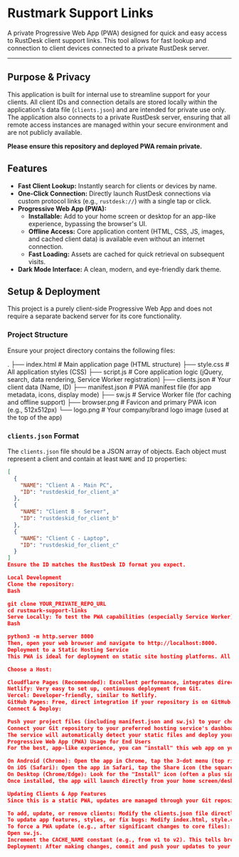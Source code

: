 # Rustmark Support Links

A private Progressive Web App (PWA) designed for quick and easy access to RustDesk client support links. This tool allows for fast lookup and connection to client devices connected to a private RustDesk server.

---

## Purpose & Privacy

This application is built for internal use to streamline support for your clients. All client IDs and connection details are stored locally within the application's data file (`clients.json`) and are intended for private use only. The application also connects to a private RustDesk server, ensuring that all remote access instances are managed within your secure environment and are not publicly available.

**Please ensure this repository and deployed PWA remain private.**

## Features

* **Fast Client Lookup:** Instantly search for clients or devices by name.
* **One-Click Connection:** Directly launch RustDesk connections via custom protocol links (e.g., `rustdesk://`) with a single tap or click.
* **Progressive Web App (PWA):**
    * **Installable:** Add to your home screen or desktop for an app-like experience, bypassing the browser's UI.
    * **Offline Access:** Core application content (HTML, CSS, JS, images, and cached client data) is available even without an internet connection.
    * **Fast Loading:** Assets are cached for quick retrieval on subsequent visits.
* **Dark Mode Interface:** A clean, modern, and eye-friendly dark theme.

## Setup & Deployment

This project is a purely client-side Progressive Web App and does not require a separate backend server for its core functionality.

### Project Structure

Ensure your project directory contains the following files:

.
├── index.html          # Main application page (HTML structure)
├── style.css           # All application styles (CSS)
├── script.js           # Core application logic (jQuery, search, data rendering, Service Worker registration)
├── clients.json        # Your client data (Name, ID)
├── manifest.json       # PWA manifest file (for app metadata, icons, display mode)
├── sw.js               # Service Worker file (for caching and offline support)
├── browser.png         # Favicon and primary PWA icon (e.g., 512x512px)
└── logo.png            # Your company/brand logo image (used at the top of the app)


### `clients.json` Format

The `clients.json` file should be a JSON array of objects. Each object must represent a client and contain at least `NAME` and `ID` properties:

```json
[
  {
    "NAME": "Client A - Main PC",
    "ID": "rustdeskid_for_client_a"
  },
  {
    "NAME": "Client B - Server",
    "ID": "rustdeskid_for_client_b"
  },
  {
    "NAME": "Client C - Laptop",
    "ID": "rustdeskid_for_client_c"
  }
]
Ensure the ID matches the RustDesk ID format you expect.

Local Development
Clone the repository:
Bash

git clone YOUR_PRIVATE_REPO_URL
cd rustmark-support-links
Serve Locally: To test the PWA capabilities (especially Service Worker), you need a local web server. If you have Python installed, you can use:
Bash

python3 -m http.server 8000
Then, open your web browser and navigate to http://localhost:8000.
Deployment to a Static Hosting Service
This PWA is ideal for deployment on static site hosting platforms. All these services offer free tiers suitable for this application and provide automatic HTTPS, which is required for PWAs.

Choose a Host:

Cloudflare Pages (Recommended): Excellent performance, integrates directly with your Git repository (GitHub, GitLab, Bitbucket), and offers a generous free tier.
Netlify: Very easy to set up, continuous deployment from Git.
Vercel: Developer-friendly, similar to Netlify.
GitHub Pages: Free, direct integration if your repository is on GitHub.
Connect & Deploy:

Push your project files (including manifest.json and sw.js) to your chosen Git repository.
Connect your Git repository to your preferred hosting service's dashboard.
The service will automatically detect your static files and deploy your PWA.
Progressive Web App (PWA) Usage for End Users
For the best, app-like experience, you can "install" this web app on your device:

On Android (Chrome): Open the app in Chrome, tap the 3-dot menu (top right), and select "Add to Home screen" or "Install app."
On iOS (Safari): Open the app in Safari, tap the Share icon (the square with an arrow pointing up at the bottom of the screen), and select "Add to Home Screen."
On Desktop (Chrome/Edge): Look for the "Install" icon (often a plus sign or a computer monitor with a download arrow) in the browser's address bar.
Once installed, the app will launch directly from your home screen/desktop icon, function offline (for previously cached data), and provide a fast, integrated experience.

Updating Clients & App Features
Since this is a static PWA, updates are managed through your Git repository:

To add, update, or remove clients: Modify the clients.json file directly in your repository.
To update app features, styles, or fix bugs: Modify index.html, style.css, or script.js.
To force a PWA update (e.g., after significant changes to core files):
Open sw.js.
Increment the CACHE_NAME constant (e.g., from v1 to v2). This tells browsers there's a new version of your PWA to fetch.
Deployment: After making changes, commit and push your updates to your Git repository. Your connected hosting service will automatically detect the changes and redeploy the updated PWA. Users will automatically get the new version when they next visit the app (or upon the Service Worker's update cycle).
